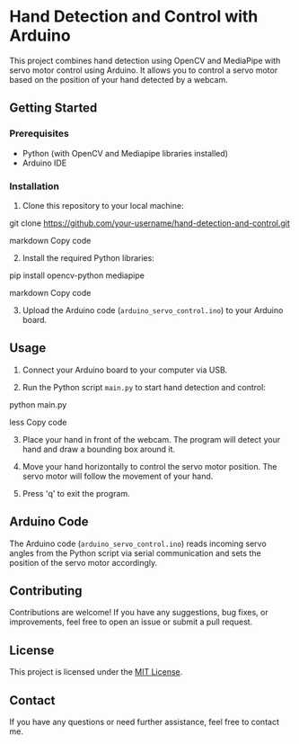 # Hand Detection and Control with Arduino

This project combines hand detection using OpenCV and MediaPipe with servo motor control using Arduino. It allows you to control a servo motor based on the position of your hand detected by a webcam.

## Getting Started

### Prerequisites

- Python (with OpenCV and Mediapipe libraries installed)
- Arduino IDE

### Installation

1. Clone this repository to your local machine:

git clone https://github.com/your-username/hand-detection-and-control.git

markdown
Copy code

2. Install the required Python libraries:

pip install opencv-python mediapipe

markdown
Copy code

3. Upload the Arduino code (`arduino_servo_control.ino`) to your Arduino board.

## Usage

1. Connect your Arduino board to your computer via USB.

2. Run the Python script `main.py` to start hand detection and control:

python main.py

less
Copy code

3. Place your hand in front of the webcam. The program will detect your hand and draw a bounding box around it.

4. Move your hand horizontally to control the servo motor position. The servo motor will follow the movement of your hand.

5. Press 'q' to exit the program.

## Arduino Code

The Arduino code (`arduino_servo_control.ino`) reads incoming servo angles from the Python script via serial communication and sets the position of the servo motor accordingly.

## Contributing

Contributions are welcome! If you have any suggestions, bug fixes, or improvements, feel free to open an issue or submit a pull request.

## License

This project is licensed under the [MIT License](LICENSE).

## Contact

If you have any questions or need further assistance, feel free to contact me.
